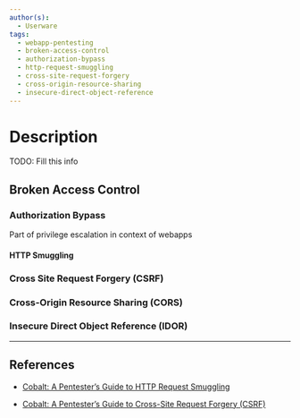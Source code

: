 ```yaml
---
author(s):
  - Userware
tags:
  - webapp-pentesting
  - broken-access-control
  - authorization-bypass
  - http-request-smuggling
  - cross-site-request-forgery
  - cross-origin-resource-sharing
  - insecure-direct-object-reference
---
```

# Description

TODO: Fill this info

## Broken Access Control

### Authorization Bypass

Part of privilege escalation in context of webapps

#### HTTP Smuggling


### Cross Site Request Forgery (CSRF)

### Cross-Origin Resource Sharing (CORS)

### Insecure Direct Object Reference (IDOR)

---
## References

- [Cobalt: A Pentester’s Guide to HTTP Request Smuggling](https://www.cobalt.io/blog/a-pentesters-guide-to-http-request-smuggling)

- [Cobalt: A Pentester’s Guide to Cross-Site Request Forgery (CSRF)](https://www.cobalt.io/blog/a-pentesters-guide-to-cross-site-request-forgery-csrf)